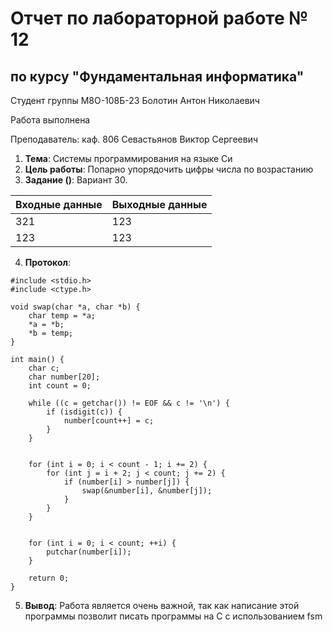 # Отчет по лабораторной работе № 12
## по курсу "Фундаментальная информатика"

Студент группы М8О-108Б-23 Болотин Антон Николаевич

Работа выполнена 

Преподаватель: каф. 806 Севастьянов Виктор Сергеевич

1. **Тема**: Системы программирования на языке Си
2. **Цель работы**: Попарно упорядочить цифры числа по возрастанию
3. **Задание ()**: Вариант 30. 

| Входные данные | Выходные данные |
|----------------|-----------------|
| 321            | 123             |       
| 123            | 123               | 

4. **Протокол**:
   
```
#include <stdio.h>
#include <ctype.h> 

void swap(char *a, char *b) {
    char temp = *a;
    *a = *b;
    *b = temp;
}

int main() {
    char c;
    char number[20];
    int count = 0;

    while ((c = getchar()) != EOF && c != '\n') {
        if (isdigit(c)) {
            number[count++] = c;
        }
    }


    for (int i = 0; i < count - 1; i += 2) {
        for (int j = i + 2; j < count; j += 2) {
            if (number[i] > number[j]) {
                swap(&number[i], &number[j]);
            }
        }
    }


    for (int i = 0; i < count; ++i) {
        putchar(number[i]);
    }

    return 0;
}
```
5. **Вывод**:  Работа является очень важной, так как написание этой программы позволит писать программы на С с использованием fsm
